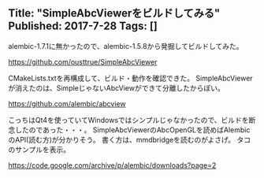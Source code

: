 Title: "SimpleAbcViewerをビルドしてみる"
Published: 2017-7-28
Tags: []
---

alembic-1.7.1に無かったので、alembic-1.5.8から発掘してビルドしてみた。


https://github.com/ousttrue/SimpleAbcViewer

CMakeLists.txtを再構成して、ビルド・動作を確認できた。
SimpleAbcViewerが消えたのは、SimpleじゃないAbcViewができて分離したからぽい。

https://github.com/alembic/abcview

こっちはQt4を使っていてWindowsではシンプルじゃなかったので、ビルドを断念したのであった・・・。
SimpleAbcViewerのAbcOpenGLを読めばAlembicのAPI(読む方)が分かりそう。
書く方は、mmdbridgeを読むのがよさげ。
タコのサンプルを表示。

https://code.google.com/archive/p/alembic/downloads?page=2


